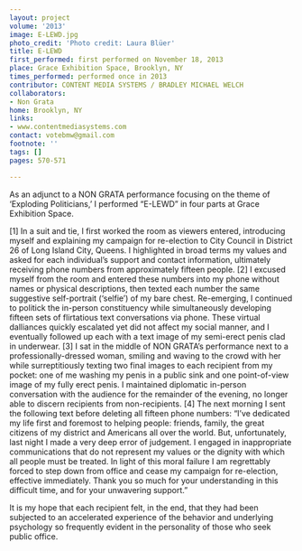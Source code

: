 ```yaml
---
layout: project
volume: '2013'
image: E-LEWD.jpg
photo_credit: 'Photo credit: Laura Blüer'
title: E-LEWD
first_performed: first performed on November 18, 2013
place: Grace Exhibition Space, Brooklyn, NY
times_performed: performed once in 2013
contributor: CONTENT MEDIA SYSTEMS / BRADLEY MICHAEL WELCH
collaborators:
- Non Grata
home: Brooklyn, NY
links:
- www.contentmediasystems.com
contact: votebmw@gmail.com
footnote: ''
tags: []
pages: 570-571

---
```


As an adjunct to a NON GRATA performance focusing on the theme of ‘Exploding Politicians,’ I performed “E-LEWD” in four parts at Grace Exhibition Space.

[1] In a suit and tie, I first worked the room as viewers entered, introducing myself and explaining my campaign for re-election to City Council in District 26 of Long Island City, Queens. I highlighted in broad terms my values and asked for each individual’s support and contact information, ultimately receiving phone numbers from approximately fifteen people. [2] I excused myself from the room and entered these numbers into my phone without names or physical descriptions, then texted each number the same suggestive self-portrait (‘selfie’) of my bare chest. Re-emerging, I continued to politick the in-person constituency while simultaneously developing fifteen sets of flirtatious text conversations via phone. These virtual dalliances quickly escalated yet did not affect my social manner, and I eventually followed up each with a text image of my semi-erect penis clad in underwear. [3] I sat in the middle of NON GRATA’s performance next to a professionally-dressed woman, smiling and waving to the crowd with her while surreptitiously texting two final images to each recipient from my pocket: one of me washing my penis in a public sink and one point-of-view image of my fully erect penis. I maintained diplomatic in-person conversation with the audience for the remainder of the evening, no longer able to discern recipients from non-recipients. [4] The next morning I sent the following text before deleting all fifteen phone numbers: “I’ve dedicated my life first and foremost to helping people: friends, family, the great citizens of my district and Americans all over the world. But, unfortunately, last night I made a very deep error of judgement. I engaged in inappropriate communications that do not represent my values or the dignity with which all people must be treated. In light of this moral failure I am regrettably forced to step down from office and cease my campaign for re-election, effective immediately. Thank you so much for your understanding in this difficult time, and for your unwavering support.”

It is my hope that each recipient felt, in the end, that they had been subjected to an accelerated experience of the behavior and underlying psychology so frequently evident in the personality of those who seek public office.
